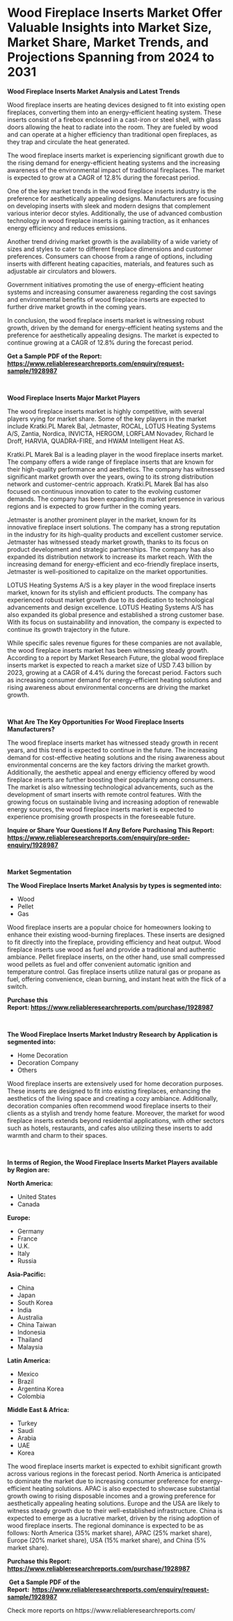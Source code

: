 <p><h1>Wood Fireplace Inserts Market Offer Valuable Insights into Market Size, Market Share, Market Trends, and Projections Spanning from 2024 to 2031</h1></p><p><strong>Wood Fireplace Inserts Market Analysis and Latest Trends</strong></p>
<p><p>Wood fireplace inserts are heating devices designed to fit into existing open fireplaces, converting them into an energy-efficient heating system. These inserts consist of a firebox enclosed in a cast-iron or steel shell, with glass doors allowing the heat to radiate into the room. They are fueled by wood and can operate at a higher efficiency than traditional open fireplaces, as they trap and circulate the heat generated.</p><p>The wood fireplace inserts market is experiencing significant growth due to the rising demand for energy-efficient heating systems and the increasing awareness of the environmental impact of traditional fireplaces. The market is expected to grow at a CAGR of 12.8% during the forecast period.</p><p>One of the key market trends in the wood fireplace inserts industry is the preference for aesthetically appealing designs. Manufacturers are focusing on developing inserts with sleek and modern designs that complement various interior decor styles. Additionally, the use of advanced combustion technology in wood fireplace inserts is gaining traction, as it enhances energy efficiency and reduces emissions.</p><p>Another trend driving market growth is the availability of a wide variety of sizes and styles to cater to different fireplace dimensions and customer preferences. Consumers can choose from a range of options, including inserts with different heating capacities, materials, and features such as adjustable air circulators and blowers.</p><p>Government initiatives promoting the use of energy-efficient heating systems and increasing consumer awareness regarding the cost savings and environmental benefits of wood fireplace inserts are expected to further drive market growth in the coming years.</p><p>In conclusion, the wood fireplace inserts market is witnessing robust growth, driven by the demand for energy-efficient heating systems and the preference for aesthetically appealing designs. The market is expected to continue growing at a CAGR of 12.8% during the forecast period.</p></p>
<p><strong>Get a Sample PDF of the Report:&nbsp; <a href="https://www.reliableresearchreports.com/enquiry/request-sample/1928987">https://www.reliableresearchreports.com/enquiry/request-sample/1928987</a></strong></p>
<p>&nbsp;</p>
<p><strong>Wood Fireplace Inserts Major Market Players</strong></p>
<p><p>The wood fireplace inserts market is highly competitive, with several players vying for market share. Some of the key players in the market include Kratki.PL Marek Bal, Jetmaster, ROCAL, LOTUS Heating Systems A/S, Zantia, Nordica, INVICTA, HERGOM, LORFLAM Novadev, Richard le Droff, HARVIA, QUADRA-FIRE, and HWAM Intelligent Heat AS.</p><p>Kratki.PL Marek Bal is a leading player in the wood fireplace inserts market. The company offers a wide range of fireplace inserts that are known for their high-quality performance and aesthetics. The company has witnessed significant market growth over the years, owing to its strong distribution network and customer-centric approach. Kratki.PL Marek Bal has also focused on continuous innovation to cater to the evolving customer demands. The company has been expanding its market presence in various regions and is expected to grow further in the coming years.</p><p>Jetmaster is another prominent player in the market, known for its innovative fireplace insert solutions. The company has a strong reputation in the industry for its high-quality products and excellent customer service. Jetmaster has witnessed steady market growth, thanks to its focus on product development and strategic partnerships. The company has also expanded its distribution network to increase its market reach. With the increasing demand for energy-efficient and eco-friendly fireplace inserts, Jetmaster is well-positioned to capitalize on the market opportunities.</p><p>LOTUS Heating Systems A/S is a key player in the wood fireplace inserts market, known for its stylish and efficient products. The company has experienced robust market growth due to its dedication to technological advancements and design excellence. LOTUS Heating Systems A/S has also expanded its global presence and established a strong customer base. With its focus on sustainability and innovation, the company is expected to continue its growth trajectory in the future.</p><p>While specific sales revenue figures for these companies are not available, the wood fireplace inserts market has been witnessing steady growth. According to a report by Market Research Future, the global wood fireplace inserts market is expected to reach a market size of USD 7.43 billion by 2023, growing at a CAGR of 4.4% during the forecast period. Factors such as increasing consumer demand for energy-efficient heating solutions and rising awareness about environmental concerns are driving the market growth.</p></p>
<p>&nbsp;</p>
<p><strong>What Are The Key Opportunities For Wood Fireplace Inserts Manufacturers?</strong></p>
<p><p>The wood fireplace inserts market has witnessed steady growth in recent years, and this trend is expected to continue in the future. The increasing demand for cost-effective heating solutions and the rising awareness about environmental concerns are the key factors driving the market growth. Additionally, the aesthetic appeal and energy efficiency offered by wood fireplace inserts are further boosting their popularity among consumers. The market is also witnessing technological advancements, such as the development of smart inserts with remote control features. With the growing focus on sustainable living and increasing adoption of renewable energy sources, the wood fireplace inserts market is expected to experience promising growth prospects in the foreseeable future.</p></p>
<p><strong>Inquire or Share Your Questions If Any Before Purchasing This Report: <a href="https://www.reliableresearchreports.com/enquiry/pre-order-enquiry/1928987">https://www.reliableresearchreports.com/enquiry/pre-order-enquiry/1928987</a></strong></p>
<p>&nbsp;</p>
<p><strong>Market Segmentation</strong></p>
<p><strong>The Wood Fireplace Inserts Market Analysis by types is segmented into:</strong></p>
<p><ul><li>Wood</li><li>Pellet</li><li>Gas</li></ul></p>
<p><p>Wood fireplace inserts are a popular choice for homeowners looking to enhance their existing wood-burning fireplaces. These inserts are designed to fit directly into the fireplace, providing efficiency and heat output. Wood fireplace inserts use wood as fuel and provide a traditional and authentic ambiance. Pellet fireplace inserts, on the other hand, use small compressed wood pellets as fuel and offer convenient automatic ignition and temperature control. Gas fireplace inserts utilize natural gas or propane as fuel, offering convenience, clean burning, and instant heat with the flick of a switch.</p></p>
<p><strong>Purchase this Report:&nbsp;<a href="https://www.reliableresearchreports.com/purchase/1928987">https://www.reliableresearchreports.com/purchase/1928987</a></strong></p>
<p>&nbsp;</p>
<p><strong>The Wood Fireplace Inserts Market Industry Research by Application is segmented into:</strong></p>
<p><ul><li>Home Decoration</li><li>Decoration Company</li><li>Others</li></ul></p>
<p><p>Wood fireplace inserts are extensively used for home decoration purposes. These inserts are designed to fit into existing fireplaces, enhancing the aesthetics of the living space and creating a cozy ambiance. Additionally, decoration companies often recommend wood fireplace inserts to their clients as a stylish and trendy home feature. Moreover, the market for wood fireplace inserts extends beyond residential applications, with other sectors such as hotels, restaurants, and cafes also utilizing these inserts to add warmth and charm to their spaces.</p></p>
<p>&nbsp;</p>
<p><strong>In terms of Region, the Wood Fireplace Inserts Market Players available by Region are:</strong></p>
<p>
    <p> <strong> North America: </strong>
        <ul>
            <li>United States</li>
            <li>Canada</li>
        </ul>
        </p> 
    <p> <strong> Europe: </strong>
        <ul>
            <li>Germany</li>
            <li>France</li>
            <li>U.K.</li>
            <li>Italy</li>
            <li>Russia</li>
        </ul>
        </p> 
    <p> <strong> Asia-Pacific: </strong>
        <ul>
            <li>China</li>
            <li>Japan</li>
            <li>South Korea</li>
            <li>India</li>
            <li>Australia</li>
            <li>China Taiwan</li>
            <li>Indonesia</li>
            <li>Thailand</li>
            <li>Malaysia</li>
        </ul>
        </p> 
    <p> <strong> Latin America: </strong>
        <ul>
            <li>Mexico</li>
            <li>Brazil</li>
            <li>Argentina Korea</li>
            <li>Colombia</li>
        </ul>
        </p> 
    <p> <strong> Middle East & Africa: </strong>
        <ul>
            <li>Turkey</li>
            <li>Saudi</li>
            <li>Arabia</li>
            <li>UAE</li>
            <li>Korea</li>
        </ul>
    </p>
    </p>
<p><p>The wood fireplace inserts market is expected to exhibit significant growth across various regions in the forecast period. North America is anticipated to dominate the market due to increasing consumer preference for energy-efficient heating solutions. APAC is also expected to showcase substantial growth owing to rising disposable incomes and a growing preference for aesthetically appealing heating solutions. Europe and the USA are likely to witness steady growth due to their well-established infrastructure. China is expected to emerge as a lucrative market, driven by the rising adoption of wood fireplace inserts. The regional dominance is expected to be as follows: North America (35% market share), APAC (25% market share), Europe (20% market share), USA (15% market share), and China (5% market share).</p></p>
<p><strong>Purchase this Report: <a href="https://www.reliableresearchreports.com/purchase/1928987">https://www.reliableresearchreports.com/purchase/1928987</a></strong></p>
<p>&nbsp;<strong>Get a Sample PDF of the Report:&nbsp;&nbsp;<a href="https://www.reliableresearchreports.com/enquiry/request-sample/1928987">https://www.reliableresearchreports.com/enquiry/request-sample/1928987</a></strong></p>
<p><strong></strong></p>
<p>Check more reports on https://www.reliableresearchreports.com/</p>